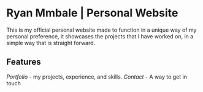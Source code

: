 # Ryan Mmbale | Personal Website

This is my official personal website made to function in a
unique way of my personal preference, it showcases the projects that
I have worked on, in a simple way that is straight forward.

## Features

_Portfolio_ - my projects, experience, and skills.
_Contact_ - A way to get in touch

